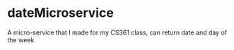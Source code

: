 # dateMicroservice
A micro-service that I made for my CS361 class, can return date and day of the week
